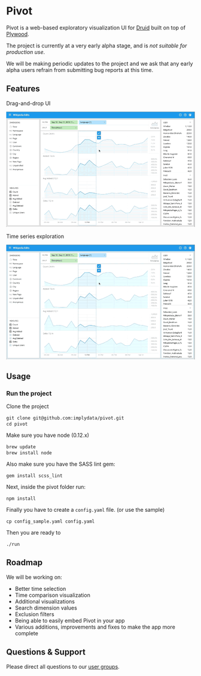 # Pivot

Pivot is a web-based exploratory visualization UI for [Druid](https://github.com/druid-io/druid) built on top of 
[Plywood](https://github.com/implydata/plywood). 

The project is currently at a very early alpha stage, and is _not suitable for production use_. 

We will be making periodic updates to the project and we ask that any early alpha users refrain from submitting bug reports at this time. 

## Features

Drag-and-drop UI

![Drag to Split](assets/images/drag-to-split.gif)

Time series exploration

![Time Highlight](assets/images/time-highlight.gif)

## Usage

### Run the project

Clone the project

```
git clone git@github.com:implydata/pivot.git
cd pivot
```

Make sure you have node (0.12.x)

```
brew update
brew install node
```

Also make sure you have the SASS lint gem:

```
gem install scss_lint
```

Next, inside the pivot folder run:

```
npm install
```

Finally you have to create a `config.yaml` file. (or use the sample)

```
cp config_sample.yaml config.yaml
```

Then you are ready to

```
./run
```

## Roadmap

We will be working on:
- Better time selection
- Time comparison visualization
- Additional visualizations
- Search dimension values
- Exclusion filters
- Being able to easily embed Pivot in your app
- Various additions, improvements and fixes to make the app more complete

## Questions & Support

Please direct all questions to our [user groups](https://groups.google.com/forum/#!forum/imply-user-group).
